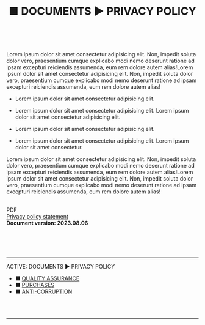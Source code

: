 ﻿---
title: ■ DOCUMENTS ► PRIVACY POLICY
sidebar: false
pager: false
---

<br>

<div align="left"> 


Lorem ipsum dolor sit amet consectetur adipisicing elit. Non, impedit soluta dolor vero, praesentium cumque explicabo modi nemo deserunt ratione ad ipsam excepturi reiciendis assumenda, eum rem dolore autem alias!Lorem ipsum dolor sit amet consectetur adipisicing elit. Non, impedit soluta dolor vero, praesentium cumque explicabo modi nemo deserunt ratione ad ipsam excepturi reiciendis assumenda, eum rem dolore autem alias!


* Lorem ipsum dolor sit amet consectetur adipisicing elit. 

* Lorem ipsum dolor sit amet consectetur adipisicing elit. Lorem ipsum dolor sit amet consectetur adipisicing elit. 

* Lorem ipsum dolor sit amet consectetur adipisicing elit. 

* Lorem ipsum dolor sit amet consectetur adipisicing elit. Lorem ipsum dolor sit amet consectetur. 

Lorem ipsum dolor sit amet consectetur adipisicing elit. Non, impedit soluta dolor vero, praesentium cumque explicabo modi nemo deserunt ratione ad ipsam excepturi reiciendis assumenda, eum rem dolore autem alias!Lorem ipsum dolor sit amet consectetur adipisicing elit. Non, impedit soluta dolor vero, praesentium cumque explicabo modi nemo deserunt ratione ad ipsam excepturi reiciendis assumenda, eum rem dolore autem alias!


<br>

<div class="selection-dox-line-wrapper"> <div class="file-ext">PDF</div> <a href="/doc/privacy/privacy.pdf">Privacy policy statement</a></div>

<div class="left-indent"><b>Document version: 2023.08.06</b></div>

<br>
<br>
<br>
<br>

<hr class="bottom-menu-hr">
<div align="left"> 
<div class="active-section-1">
<div class="active-section-current"> ACTIVE: DOCUMENTS ► PRIVACY POLICY </div>
<div class="active-section-2">
<div class="bottom-buttons-links">

<div class="bottom-menu-margin" style="text-indent:0px;"> 
<ul class="bottom-menu">
<li class="bottom-menu-li">■ <a href="/menu/quality/">QUALITY ASSURANCE</a></li>
<li class="bottom-menu-li">■ <a href="/menu/purchase">PURCHASES</a></li> 
<li class="bottom-menu-li">■ <a href="/menu/corruption">ANTI-CORRUPTION</a></li>
</ul>

<br>
<br>

</div>

</div>

</div>

</div>

<hr class="bottom-menu-hr">